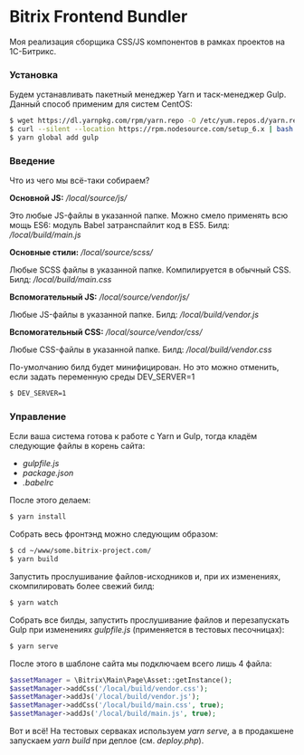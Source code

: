 # Bitrix Frontend Bundler

Моя реализация сборщика CSS/JS компонентов в рамках проектов на 1С-Битрикс.

### Установка

Будем устанавливать пакетный менеджер Yarn и таск-менеджер Gulp.
Данный способ применим для систем CentOS:

```bash
$ wget https://dl.yarnpkg.com/rpm/yarn.repo -O /etc/yum.repos.d/yarn.repo
$ curl --silent --location https://rpm.nodesource.com/setup_6.x | bash - && yum install -y yarn
$ yarn global add gulp

```

### Введение

Что из чего мы всё-таки собираем?

**Основной JS:** _/local/source/js/_ 

Это любые JS-файлы в указанной папке.
Можно смело применять всю мощь ES6: модуль
Babel затранспайлит код в ES5. Билд: _/local/build/main.js_

**Основные стили:** _/local/source/scss/_

Любые SCSS файлы в указанной папке.
Компилируется в обычный CSS. Билд: _/local/build/main.css_


**Вспомогательный JS:** _/local/source/vendor/js/_

Любые JS-файлы в указанной папке.
Билд: _/local/build/vendor.js_

**Вспомогательный CSS:** _/local/source/vendor/css/_

Любые CSS-файлы в указанной папке.
Билд: _/local/build/vendor.css_

По-умолчанию билд будет минифицирован. Но это можно отменить, если задать переменную среды DEV_SERVER=1

```bash
$ DEV_SERVER=1
```

### Управление

Если ваша система готова к работе с Yarn и Gulp, тогда кладём следующие файлы в корень сайта:
* _gulpfile.js_
* _package.json_
* _.babelrc_

После этого делаем:
```bash
$ yarn install
```

Собрать весь фронтэнд можно следующим образом:
```bash
$ cd ~/www/some.bitrix-project.com/
$ yarn build
```

Запустить прослушивание файлов-исходников и, при их изменениях, скомпилировать более свежий билд:
```bash
$ yarn watch
```

Собрать все билды, запустить прослушивание файлов и перезапускать Gulp при изменениях _gulpfile.js_ (применяется в тестовых песочницах):

```bash
$ yarn serve
```

После этого в шаблоне сайта мы подключаем всего лишь 4 файла:
```php
$assetManager = \Bitrix\Main\Page\Asset::getInstance();
$assetManager->addCss('/local/build/vendor.css');
$assetManager->addJs('/local/build/vendor.js');
$assetManager->addCss('/local/build/main.css', true);
$assetManager->addJs('/local/build/main.js', true);
```

Вот и всё! На тестовых серваках используем _yarn serve,_ а в продакшене запускаем _yarn build_ при деплое (см. _deploy.php_).